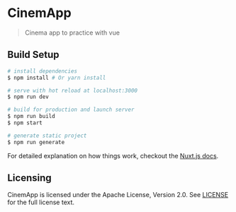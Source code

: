 # CinemApp

> Cinema app to practice with vue

## Build Setup

``` bash
# install dependencies
$ npm install # Or yarn install

# serve with hot reload at localhost:3000
$ npm run dev

# build for production and launch server
$ npm run build
$ npm start

# generate static project
$ npm run generate
```

For detailed explanation on how things work, checkout the [Nuxt.js docs](https://github.com/nuxt/nuxt.js).

## Licensing

CinemApp is licensed under the Apache License, Version 2.0. See [LICENSE](LICENSE) for the full license text.
